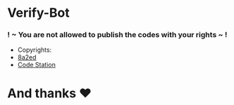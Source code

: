 # Verify-Bot

### ! ~ You are not allowed to publish the codes with your rights ~ !

- Copyrights: 
-   [8a2ed](https://github.com/8a2ed)
-   [Code Station](https://discord.gg/RQV8XeY2h8)
# And thanks ♥️
